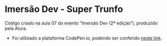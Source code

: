 # Imersão Dev - Super Trunfo

Código criado na aula 07 do evento “Imersão Dev (2ª edição”), produzido pela Alura. 
- Foi utilizado a plataforma CodePen.io, podendo ser conferido [neste link](https://codepen.io/mariagabrielareis/pen/jOwvGLG).



